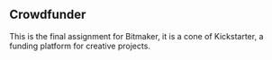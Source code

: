 ##  Crowdfunder

This is the final assignment for Bitmaker, it is a cone of Kickstarter, a funding platform for creative projects.
